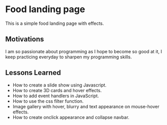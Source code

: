 # Food landing page 

This is a simple food landing page with effects.

## Motivations
I am so passionate about programming as I hope to become so good at it, I keep practicing everyday to sharpen my programming skills.

## Lessons Learned

- How to create a slide show using Javascript.
- How to create 3D cards and hover effects.
- How to add event handlers in JavaScript.
- How to use the css filter function.
- Image gallery with hover, blurry and text appearance on mouse-hover effects.
- How to create onclick appearance and collapse navbar.
